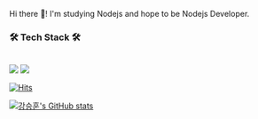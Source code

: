 Hi there 👋! I'm studying Nodejs and hope to be Nodejs Developer.

<h3><b>🛠 Tech Stack 🛠</b></h3>
</br>
<a>
<img src="https://img.shields.io/badge/Node.js-339933?style=flat-square&logo=Node.js&logoColor=white"/>
<img src="https://img.shields.io/badge/MySQL-4479A1?style=flat-square&logo=MySQL&logoColor=white"/></a> &nbsp 


</br>

[![Hits](https://hits.seeyoufarm.com/api/count/incr/badge.svg?url=https%3A%2F%2Fgithub.com%2Fseungh1024&count_bg=%23227BD1&title_bg=%23555555&icon=&icon_color=%23CCE8ED&title=Welcome&edge_flat=false)](https://hits.seeyoufarm.com)

[![강승훈's GitHub stats](https://github-readme-stats.vercel.app/api?username=seungh1024)](https://github.com/anuraghazra/github-readme-stats)



